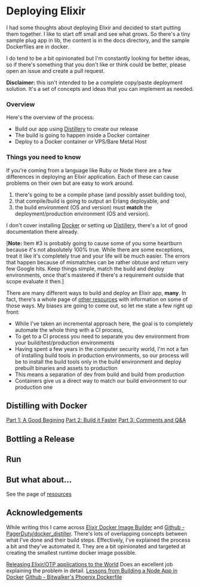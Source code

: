 # Deploying Elixir

I had some thoughts about deploying Elixir and decided to start putting them together. I like to start off small and see what grows. So there's a tiny sample plug app in lib, the content is in the docs directory, and the sample Dockerfiles are in docker. 

I do tend to be a bit opinionated but I'm constantly looking for better ideas, so if there's something that you don't like or think could be better, please open an issue and create a pull request.

**Disclaimer:** this isn't intended to be a complete copy/paste deployment solution. It's a set of concepts and ideas that you can implement as needed.

### Overview

Here's the overview of the process:

- Build our app using [Distillery](https://github.com/bitwalker/distillery) to create our release
- The build is going to happen inside a Docker container
- Deploy to a Docker container or VPS/Bare Metal Host

### Things you need to know

If you're coming from a language like Ruby or Node there are a few differences in deploying an Elixir application. Each of these can cause problems on their own but are easy to work around.

1. there's going to be a compile phase (and possibly asset building too),
2. that compile/build is going to output an Erlang deployable, and
3. the build environment (OS and version) must **match** the deployment/production environment (OS and version). 

I don't cover installing [Docker](https://docs.docker.com/engine/installation/) or setting up [Distillery](https://github.com/bitwalker/distillery), there's a lot of good documentation there already.

[**Note:** Item #3 is probably going to cause some of you some heartburn because it's not absolutely 100% true. While there are some exceptions, treat it like it's completely true and your life will be much easier. The errors that happen because of mismatches can be rather obtuse and return very few Google hits. Keep things simple, match the build and deploy environments, once that's mastered if there's a requirement outside that scope evaluate it then.]

There are many different ways to build and deploy an Elixir app, **many**. In fact, there's a whole page of [other resources](./docs/resources.md) with information on some of those ways. My biases are going to come out, so let me state a few right up front:

- While I've taken an incremental approach here, the goal is to completely automate the whole thing with a CI process,
- To get to a CI process you need to separate you dev environment from your build/test/production environments
- Having spent a few years in the computer security world, I'm not a fan of installing build tools in production environments, so our process will be to install the build tools only in the build environment and deploy prebuilt binaries and assets to production
- This means a separation of dev from build and build from production
- Containers give us a direct way to match our build environment to our production one

## Distilling with Docker
[Part 1: A Good Begining](./docs/distill_with_docker_pt1.md)
[Part 2: Build it Faster](./docs/distill_with_docker_pt2.md)
[Part 3: Comments and Q&A](./docs/distill_with_docker_pt3.md)


## Bottling a Release

## Run

## But what about...

See the page of [resources](./docs/resources.md)

## Acknowledgements
While writing this I came across [Elixir Docker Image Builder](https://github.com/edib-tool) and [Github - PagerDuty/docker_distiller](https://github.com/PagerDuty/docker_distiller). There's lots of overlapping concepts between what I've done and their build steps. Effectively, I've explained the process a bit and they've automated it. They are a bit opinionated and targeted at creating the smallest runtime docker image possible.

[Releasing Elixir/OTP applications to the World](https://kennyballou.com/blog/2016/05/elixir-otp-releases/) Does an excellent job explaining the problem in detail.
[Lessons from Building a Node App in Docker](http://jdlm.info/articles/2016/03/06/lessons-building-node-app-docker.html)
[Github - Bitwalker's Phoenix Dockerfile](https://github.com/bitwalker/alpine-elixir-phoenix)
